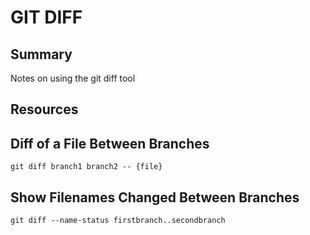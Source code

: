 # GIT DIFF

## Summary

Notes on using the git diff tool

## Resources

## Diff of a File Between Branches

```console
git diff branch1 branch2 -- {file}
```

## Show Filenames Changed Between Branches

```console
git diff --name-status firstbranch..secondbranch
```
